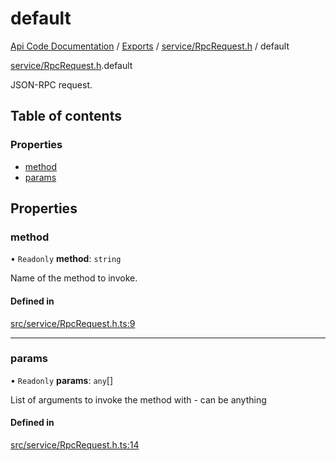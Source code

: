 # default
 
[Api Code Documentation](../README.md) / [Exports](../modules.md) / [service/RpcRequest.h](../modules/service_RpcRequest_h.md) / default

[service/RpcRequest.h](../modules/service_RpcRequest_h.md).default

JSON-RPC request.

## Table of contents

### Properties

- [method](service_RpcRequest_h.default.md#method)
- [params](service_RpcRequest_h.default.md#params)

## Properties

### method

• `Readonly` **method**: `string`

Name of the method to invoke.

#### Defined in

[src/service/RpcRequest.h.ts:9](https://github.com/openkfw/TruBudget/blob/0804644/api/src/service/RpcRequest.h.ts#L9)

___

### params

• `Readonly` **params**: `any`[]

List of arguments to invoke the method with - can be anything

#### Defined in

[src/service/RpcRequest.h.ts:14](https://github.com/openkfw/TruBudget/blob/0804644/api/src/service/RpcRequest.h.ts#L14)
